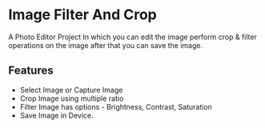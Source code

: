 # Image Filter And Crop
A Photo Editor Project In which you can edit the image perform crop  & filter operations on the image after that you can save the image.

## Features
- Select Image or Capture Image
- Crop Image using multiple ratio
- Filter Image has options - Brightness, Contrast, Saturation
- Save Image in Device.

